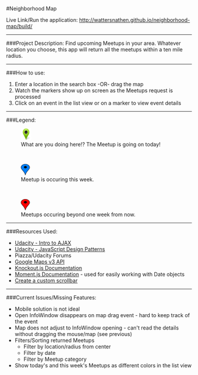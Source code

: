 #Neighborhood Map

Live Link/Run the application: <a href="http://wattersnathen.github.io/neighborhood-map/build/" target="_blank">http://wattersnathen.github.io/neighborhood-map/build/</a>

<hr/>

###Project Description:
Find upcoming Meetups in your area. Whatever location you choose, this app will return all the meetups within a ten mile radius.

<hr/>

###How to use:
<ol>
    <li>Enter a location in the search box -OR- drag the map</li>
    <li>Watch the markers show up on screen as the Meetups request is processed</li>
    <li>Click on an event in the list view or on a marker to view event details</li>
</ol>

<hr/>

###Legend:
<figure>
    <img src="https://github.com/wattersnathen/neighborhood-map/blob/master/app/icons/today1.png"/>
    <figcaption>What are you doing here!? The Meetup is going on today!</figcaption>
</figure>
<br/>
<figure>
    <img src="https://github.com/wattersnathen/neighborhood-map/blob/master/app/icons/marker-th.png"/>
    <figcaption>Meetup is occuring this week.</figcaption>
</figure>
<br/>
<figure>
    <img src="https://github.com/wattersnathen/neighborhood-map/blob/master/app/icons/map-pin-red-th.png"/>
    <figcaption>Meetups occuring beyond one week from now.</figcaption>
</figure>

<hr/>

###Resources Used:
<ul>
    <li><a href="https://www.udacity.com/course/intro-to-ajax--ud110" target="_blank">Udacity - Intro to AJAX</a></li>
    <li><a href="https://www.udacity.com/course/javascript-design-patterns--ud989" target="_blank">Udacity - JavaScript Design Patterns</a></li>
    <li>Piazza/Udacity Forums</li>
    <li><a href="https://developers.google.com/maps/documentation/javascript/" target="_blank">Google Maps v3 API</a></li>
    <li><a href="http://knockoutjs.com/documentation/introduction.html">Knockout.js Documentation</a></li>
    <li><a href="http://momentjs.com/docs/" target="_blank">Moment.js Documentation</a> - used for easily working with Date objects</li>
    <li><a href="http://www.codeproject.com/Tips/674478/Customize-Scrollbars-using-CSS" target="_blank">Create a custom scrollbar</a></li>
</ul>

<hr/>

###Current Issues/Missing Features:
<ul>
    <li>Mobile solution is not ideal</li>
    <li>Open InfoWindow disappears on map drag event - hard to keep track of the event</li>
    <li>Map does not adjust to InfoWindow opening - can't read the details without dragging the mouse/map (see previous)</li>
    <li>Filters/Sorting returned Meetups
        <ul>
            <li>Filter by location/radius from center</li>
            <li>Filter by date</li>
            <li>Filter by Meetup category</li>
        </ul>
    </li>
    <li>Show today's and this week's Meetups as different colors in the list view</li>
</ul>